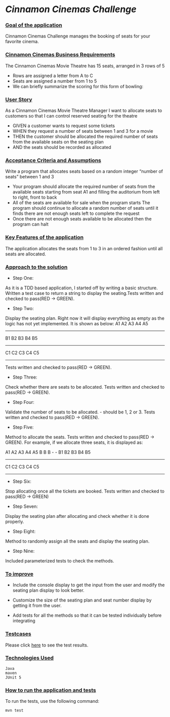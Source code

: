# _Cinnamon Cinemas Challenge_

### <ins>Goal of the application</ins>

Cinnamon Cinemas Challenge manages the booking of seats for your favorite cinema. 

### <ins>Cinnamon Cinemas Business Requirements</ins>

The Cinnamon Cinemas Movie Theatre has 15 seats, arranged in 3 rows of 5
 - Rows are assigned a letter from A to C
 - Seats are assigned a number from 1 to 5
 - We can briefly summarize the scoring for this form of bowling:

### <ins>User Story</ins>

As a Cinnamon Cinemas Movie Theatre Manager
    I want to allocate seats to customers so that I can control reserved seating for the theatre
    
- GIVEN a customer wants to request some tickets 
- WHEN they request a number of seats between 1 and 3 for a movie 
- THEN the customer should be allocated the required number of seats from the available seats on the seating plan 
- AND the seats should be recorded as allocated

### <ins>Acceptance Criteria and Assumptions</ins>

Write a program that allocates seats based on a random integer “number of seats” between 1 and 3

 - Your program should allocate the required number of seats from the available seats starting from seat A1 and filling the auditorium from
    left to right, front to back 
 - All of the seats are available for sale when the program starts
    The program should continue to allocate a random number of seats until it finds there are not enough seats left to complete the request
 - Once there are not enough seats available to be allocated then the program can halt

### <ins>Key Features of the application</ins>

The application allocates the seats from 1 to 3 in an ordered fashion until all seats are allocated.

### <ins>Approach to the solution</ins>

- Step One:

As it is a TDD based application, I started off by writing a basic structure. Written a test case to return a string 
to display the seating.Tests written and checked to pass(RED -> GREEN).

- Step Two:
  
Display the seating plan. Right now it will display everything as empty as the logic has not yet implemented. It is shown
as below:
A1 A2 A3 A4 A5
 -  -  -  -  - 
B1 B2 B3 B4 B5
 -  -  -  -  - 
C1 C2 C3 C4 C5
 -  -  -  -  - 

Tests written and checked to pass(RED -> GREEN).

- Step Three:

Check whether there are seats to be allocated. Tests written and checked to pass(RED -> GREEN).

- Step Four:

Validate the number of seats to be allocated. - should be 1, 2 or 3. Tests written and checked to pass(RED -> GREEN).

- Step Five:

Method to allocate the seats. Tests written and checked to pass(RED -> GREEN). 
For example, if we allocate three seats, it is displayed as:

A1 A2 A3 A4 A5
 B  B  B  -  - 
B1 B2 B3 B4 B5
 -  -  -  -  - 
C1 C2 C3 C4 C5
 -  -  -  -  - 


- Step Six:

Stop allocating once all the tickets are booked. Tests written and checked to pass(RED -> GREEN)

- Step Seven:
  
Display the seating plan after allocating and check whether it is done properly.

- Step Eight:

Method to randomly assign all the seats and display the seating plan.

- Step Nine:

Included parameterized tests to check the methods.

### <ins> To improve </ins>
 
- Include the console display to get the input from the user and modify the seating plan display to look better.

- Customize the size of the seating plan and seat number display by getting it from the user.

- Add tests for all the methods so that it can be tested individually before integrating

### <ins> Testcases </ins>

Please click [here](https://htmlpreview.github.io/?https://github.com/archanajl/CinnamonCinemasChallenge/blob/master/docs/Test%20Results%20-%20BookingTest.html) to see the test results.
### <ins>Technologies Used</ins>

    Java
    maven
    JUnit 5

### <ins>How to run the application and tests</ins>

To run the tests, use the following command:

    mvn test
    
